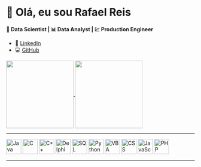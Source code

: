 # 👋 Olá, eu sou Rafael Reis  

**🎯 Data Scientist | 📊 Data Analyst | 💹 Production Engineer**  

- 💼 [LinkedIn](www.linkedin.com/in/rafael-r-136ba166)  
- 💻 [GitHub](https://github.com/RafaelRReis)  

<div><a href="https://github.com/RafaelRReis/github-readme-stats">
  <img height=180em align="center" src="https://github-readme-stats.vercel.app/api?username=RafaelRReis&show_icons=true&theme=dark" />
</a>
<a href="https://github.com/RafaelRReis/convoychat">
  <img height=180em align="center" src="https://github-readme-stats.vercel.app/api/top-langs?username=RafaelRReis&langs_count=8&card_width=180&show_icons=true&theme=dark" />
</a></div>

---
 <p align="left">
  <img src="https://cdn.jsdelivr.net/gh/devicons/devicon/icons/java/java-original.svg" alt="Java" width="40" height="40"/>
  <img src="https://cdn.jsdelivr.net/gh/devicons/devicon/icons/c/c-original.svg" alt="C" width="40" height="40"/>
  <img src="https://cdn.jsdelivr.net/gh/devicons/devicon/icons/cplusplus/cplusplus-original.svg" alt="C++" width="40" height="40"/>
  <img src="https://cdn.jsdelivr.net/gh/devicons/devicon/icons/delphi/delphi-original.svg" alt="Delphi" width="40" height="40"/>
  <img src="https://cdn.jsdelivr.net/gh/devicons/devicon@latest/icons/azuresqldatabase/azuresqldatabase-original.svg" alt="SQL" width="40" height="40"/>
  <img src="https://cdn.jsdelivr.net/gh/devicons/devicon/icons/python/python-original.svg" alt="Python" width="40" height="40"/>
  <img src="https://cdn.jsdelivr.net/gh/devicons/devicon@latest/icons/visualbasic/visualbasic-original.svg" alt="VBA" width="40" height="40"/> 
  <img src="https://cdn.jsdelivr.net/gh/devicons/devicon/icons/css3/css3-original.svg" alt="CSS" width="40" height="40"/>
  <img src="https://cdn.jsdelivr.net/gh/devicons/devicon/icons/javascript/javascript-original.svg" alt="JavaScript" width="40" height="40"/>
  <img src="https://cdn.jsdelivr.net/gh/devicons/devicon/icons/php/php-original.svg" alt="PHP" width="40" height="40"/>
</p>

---

